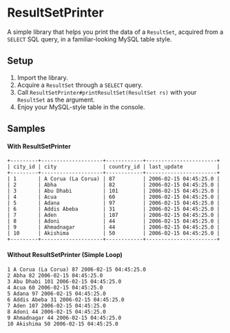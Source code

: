 # ResultSetPrinter

A simple library that helps you print the data of a `ResultSet`, acquired from a `SELECT` SQL query, in a familiar-looking MySQL table style.

## Setup

1) Import the library.
2) Acquire a `ResultSet` through a `SELECT` query.
3) Call `ResultSetPrinter#printResultSet(ResultSet rs)` with your `ResultSet` as the argument.
4) Enjoy your MySQL-style table in the console.

## Samples

#### With ResultSetPrinter
```
+---------+--------------------+------------+-----------------------+
| city_id | city               | country_id | last_update           | 
+---------+--------------------+------------+-----------------------+
| 1       | A Corua (La Corua) | 87         | 2006-02-15 04:45:25.0 | 
| 2       | Abha               | 82         | 2006-02-15 04:45:25.0 | 
| 3       | Abu Dhabi          | 101        | 2006-02-15 04:45:25.0 | 
| 4       | Acua               | 60         | 2006-02-15 04:45:25.0 | 
| 5       | Adana              | 97         | 2006-02-15 04:45:25.0 | 
| 6       | Addis Abeba        | 31         | 2006-02-15 04:45:25.0 | 
| 7       | Aden               | 107        | 2006-02-15 04:45:25.0 | 
| 8       | Adoni              | 44         | 2006-02-15 04:45:25.0 | 
| 9       | Ahmadnagar         | 44         | 2006-02-15 04:45:25.0 | 
| 10      | Akishima           | 50         | 2006-02-15 04:45:25.0 | 
+---------+--------------------+------------+-----------------------+
```

#### Without ResultSetPrinter (Simple Loop)

```
1 A Corua (La Corua) 87 2006-02-15 04:45:25.0 
2 Abha 82 2006-02-15 04:45:25.0 
3 Abu Dhabi 101 2006-02-15 04:45:25.0 
4 Acua 60 2006-02-15 04:45:25.0 
5 Adana 97 2006-02-15 04:45:25.0 
6 Addis Abeba 31 2006-02-15 04:45:25.0 
7 Aden 107 2006-02-15 04:45:25.0 
8 Adoni 44 2006-02-15 04:45:25.0 
9 Ahmadnagar 44 2006-02-15 04:45:25.0 
10 Akishima 50 2006-02-15 04:45:25.0 
```

